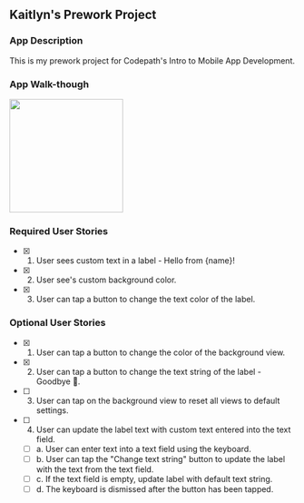 ## Kaitlyn's Prework Project

### App Description
This is my prework project for Codepath's Intro to Mobile App Development.

### App Walk-though

<img src="https://imgur.com/a/UsbSVvN" width=200><br>

### Required User Stories
- [x] 1. User sees custom text in a label - Hello from {name}!
- [x] 2. User see's custom background color.
- [x] 3. User can tap a button to change the text color of the label.

### Optional User Stories
- [x] 1. User can tap a button to change the color of the background view.
- [x] 2. User can tap a button to change the text string of the label - Goodbye 👋.
- [ ] 3. User can tap on the background view to reset all views to default settings.
- [ ] 4. User can update the label text with custom text entered into the text field.
   - [ ] a. User can enter text into a text field using the keyboard.
   - [ ] b. User can tap the "Change text string" button to update the label with the text from the text field.
   - [ ] c. If the text field is empty, update label with default text string.
   - [ ] d. The keyboard is dismissed after the button has been tapped.
